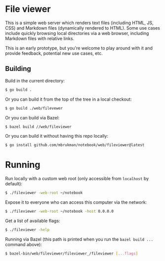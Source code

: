 # File viewer

This is a simple web server which renders text files (including HTML, JS, CSS)
and Markdown files (dynamically rendered to HTML). Some use cases include
quickly browsing local directories via a web browser, including Markdown files
with relative links.

This is an early prototype, but you're welcome to play around with it and
provide feedback, potential new use cases, etc.

## Building

Build in the current directory:

```sh
$ go build .
```

Or you can build it from the top of the tree in a local checkout:

```sh
$ go build ./web/filevewer
```

Or you can build via Bazel:

```sh
$ bazel build //web/fileviewer
```

Or you can build it without having this repo locally:

```sh
$ go install github.com/mbrukman/notebook/web/fileviewer@latest
```

# Running

Run locally with a custom web root (only accessible from `localhost` by
default):

```sh
$ ./fileviewer -web-root ~/notebook
```

Expose it to everyone who can access this computer via the network:

```sh
$ ./fileviewer -web-root ~/notebook -host 0.0.0.0
```

Get a list of available flags:

```sh
$ ./fileviewer -help
```

Running via Bazel (this path is printed when you run the `bazel build ...`
command above):

```sh
$ bazel-bin/web/fileviewer/fileviewer_/fileviewer [...flags]
```

